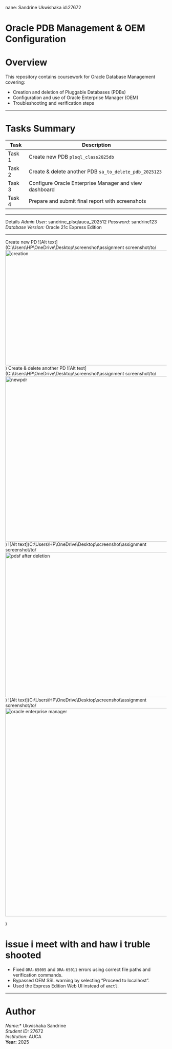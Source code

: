 nane: Sandrine Ukwishaka
id:27672

# Oracle PDB Management & OEM Configuration

# Overview
This repository contains coursework for Oracle Database Management covering:
- Creation and deletion of Pluggable Databases (PDBs)
- Configuration and use of Oracle Enterprise Manager (OEM)
- Troubleshooting and verification steps

---

#  Tasks Summary
| Task | Description |
|------|--------------|
| Task 1 | Create new PDB `plsql_class2025db` |
| Task 2 | Create & delete another PDB `sa_to_delete_pdb_2025123` |
| Task 3 | Configure Oracle Enterprise Manager and view dashboard |
| Task 4 | Prepare and submit final report with screenshots |

---

 Details
*Admin User:* sandrine_plsqlauca_202512 
*Password:* sandrine123  
*Database Version:* Oracle 21c Express Edition  

---
Create new PD
 ![Alt text](C:\Users\HP\OneDrive\Desktop\screenshot\assignment screenshot/to/<img width="678" height="359" alt="creation" src="https://github.com/user-attachments/assets/32f173e9-31c0-4401-95ab-501b64ab9094" />
)
Create & delete another PD
![Alt text](C:\Users\HP\OneDrive\Desktop\screenshot\assignment screenshot/to/<img width="638" height="515" alt="newpdr" src="https://github.com/user-attachments/assets/33c6c31e-942a-4768-b530-f563b8c06865" />
)
![Alt text](C:\Users\HP\OneDrive\Desktop\screenshot\assignment screenshot/to/<img width="779" height="451" alt="pdsf after deletion" src="https://github.com/user-attachments/assets/0c182eb0-f1a4-47c6-93d6-4d55002c17d2" />
)
![Alt text](C:\Users\HP\OneDrive\Desktop\screenshot\assignment screenshot/to/<img width="1349" height="649" alt="oracle enterprise manager" src="https://github.com/user-attachments/assets/fb963bc3-50e4-4782-9cc0-4b54640c0c71" />

)
# issue i meet with and haw i truble shooted 
- Fixed `ORA-65005` and `ORA-65011` errors using correct file paths and verification commands.  
- Bypassed OEM SSL warning by selecting “Proceed to localhost”.  
- Used the Express Edition Web UI instead of `emctl`.

---

#  Author
*Name:** Ukwishaka Sandrine  
*Student ID:* 27672  
*Institution:* AUCA  
**Year:** 2025  

